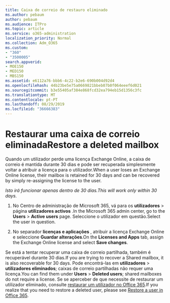 ```yaml
---
title: Caixa de correio de restauro eliminado
ms.author: pebaum
author: pebaum
ms.audience: ITPro
ms.topic: article
ms.service: o365-administration
localization_priority: Normal
ms.collection: Adm_O365
ms.custom:
- "360"
- "3500005"
search.appverid:
- MOE150
- MED150
- MBS150
ms.assetid: e6112a76-bbb6-4c22-b2e6-690b004d92d4
ms.openlocfilehash: 44b23be5e75a0669821bbeb07b0f064eeef6d021
ms.sourcegitcommit: b3e55405af384e868fcd32ea794eb15d1356c3fc
ms.translationtype: MT
ms.contentlocale: pt-PT
ms.lasthandoff: 08/29/2019
ms.locfileid: "36666383"
---
```

# <a name="restore-a-deleted-mailbox"></a><span data-ttu-id="d65a1-102">Restaurar uma caixa de correio eliminada</span><span class="sxs-lookup"><span data-stu-id="d65a1-102">Restore a deleted mailbox</span></span>

<span data-ttu-id="d65a1-103">Quando um utilizador perde uma licença Exchange Online, a caixa de correio é mantida durante 30 dias e pode ser recuperada simplesmente voltar a atribuir a licença para o utilizador.</span><span class="sxs-lookup"><span data-stu-id="d65a1-103">When a user loses an Exchange Online license, their mailbox is retained for 30 days and can be recovered by simply re-assigning the license to the user.</span></span>
  
 <span data-ttu-id="d65a1-104">*Isto irá funcionar apenas dentro de 30 dias.*</span><span class="sxs-lookup"><span data-stu-id="d65a1-104">*This will work only within 30 days.*</span></span>  
  
1. <span data-ttu-id="d65a1-105">No Centro de administração de Microsoft 365, vá para os **utilizadores** \> página **utilizadores activos** .</span><span class="sxs-lookup"><span data-stu-id="d65a1-105">In the Microsoft 365 admin center, go to the **Users** \> **Active users** page.</span></span> <span data-ttu-id="d65a1-106">Seleccione o utilizador em questão.</span><span class="sxs-lookup"><span data-stu-id="d65a1-106">Select the user in question.</span></span>

2. <span data-ttu-id="d65a1-107">No separador **licenças e aplicações** , atribuir a licença Exchange Online e seleccione **Guardar alterações**.</span><span class="sxs-lookup"><span data-stu-id="d65a1-107">On the **Licenses and Apps** tab, assign the Exchange Online license and select **Save changes**.</span></span>

<span data-ttu-id="d65a1-108">Se está a tentar recuperar uma caixa de correio partilhada, também é recuperável durante 30 dias.</span><span class="sxs-lookup"><span data-stu-id="d65a1-108">If you are trying to recover a Shared mailbox, it is also recoverable for 30 days.</span></span> <span data-ttu-id="d65a1-109">Pode encontrá-las em **utilizadores** \> **utilizadores eliminados**; caixas de correio partilhadas não requer uma licença.</span><span class="sxs-lookup"><span data-stu-id="d65a1-109">You can find them under **Users** \> **Deleted users**; shared mailboxes do not require a license.</span></span> <span data-ttu-id="d65a1-110">Se se aperceber de que necessite de restaurar um utilizador eliminado, consulte [restaurar um utilizador no Office 365](https://docs.microsoft.com/office365/admin/add-users/restore-user).</span><span class="sxs-lookup"><span data-stu-id="d65a1-110">If you realize that you need to restore a deleted user, please see [Restore a user in Office 365](https://docs.microsoft.com/office365/admin/add-users/restore-user).</span></span>
  